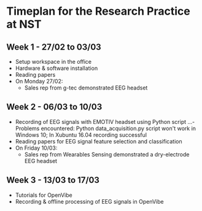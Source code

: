 # Timeplan for the Research Practice at NST

## Week 1 - 27/02 to 03/03
- Setup workspace in the office
- Hardware & software installation
- Reading papers
- On Monday 27/02:
  - Sales rep from g-tec demonstrated EEG headset 

## Week 2 - 06/03 to 10/03
- Recording of EEG signals with EMOTIV headset using Python script
...- Problems encountered: Python data_acquisition.py script won't work in Windows 10; In Xubuntu 16.04 recording successful
- Reading papers for EEG signal feature selection and classification
- On Friday 10/03:
  - Sales rep from Wearables Sensing demonstrated a dry-electrode EEG headset
  
## Week 3 - 13/03 to 17/03
- Tutorials for OpenVibe 
- Recording & offline processing of EEG signals in OpenVibe
